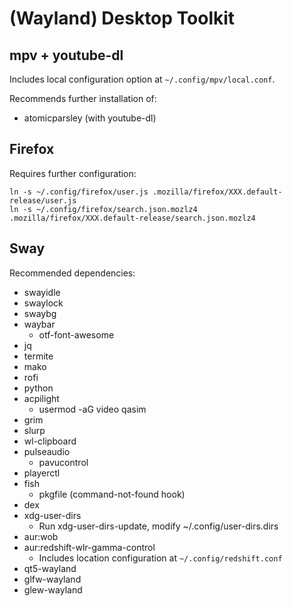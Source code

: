 # (Wayland) Desktop Toolkit

## mpv + youtube-dl

Includes local configuration option at `~/.config/mpv/local.conf`.

Recommends further installation of:

* atomicparsley (with youtube-dl)

## Firefox

Requires further configuration:

    ln -s ~/.config/firefox/user.js .mozilla/firefox/XXX.default-release/user.js
    ln -s ~/.config/firefox/search.json.mozlz4 .mozilla/firefox/XXX.default-release/search.json.mozlz4

## Sway

Recommended dependencies:

* swayidle
* swaylock
* swaybg
* waybar
    * otf-font-awesome
* jq
* termite
* mako
* rofi
* python
* acpilight
    * usermod -aG video qasim
* grim
* slurp
* wl-clipboard
* pulseaudio
    * pavucontrol
* playerctl
* fish
    * pkgfile (command-not-found hook)
* dex
* xdg-user-dirs
    * Run xdg-user-dirs-update, modify ~/.config/user-dirs.dirs
* aur:wob
* aur:redshift-wlr-gamma-control
    * Includes location configuration at `~/.config/redshift.conf`
* qt5-wayland
* glfw-wayland
* glew-wayland
